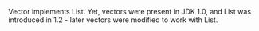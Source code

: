 Vector implements List. Yet, vectors were present in JDK 1.0, and List was introduced in 1.2 - later vectors were modified to work with List.